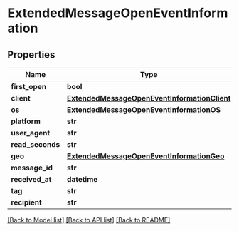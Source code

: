 # ExtendedMessageOpenEventInformation

## Properties
Name | Type | Description | Notes
------------ | ------------- | ------------- | -------------
**first_open** | **bool** |  | [optional] 
**client** | [**ExtendedMessageOpenEventInformationClient**](ExtendedMessageOpenEventInformationClient.md) |  | [optional] 
**os** | [**ExtendedMessageOpenEventInformationOS**](ExtendedMessageOpenEventInformationOS.md) |  | [optional] 
**platform** | **str** |  | [optional] 
**user_agent** | **str** |  | [optional] 
**read_seconds** | **str** |  | [optional] 
**geo** | [**ExtendedMessageOpenEventInformationGeo**](ExtendedMessageOpenEventInformationGeo.md) |  | [optional] 
**message_id** | **str** |  | [optional] 
**received_at** | **datetime** |  | [optional] 
**tag** | **str** |  | [optional] 
**recipient** | **str** |  | [optional] 

[[Back to Model list]](../README.md#documentation-for-models) [[Back to API list]](../README.md#documentation-for-api-endpoints) [[Back to README]](../README.md)


